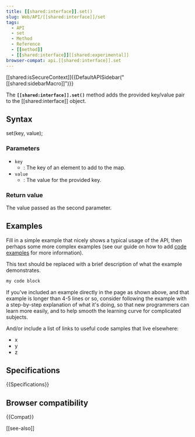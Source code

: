 ```yaml
---
title: [[shared:interface]].set()
slug: Web/API/[[shared:interface]]/set
tags:
  - API
  - set
  - Method
  - Reference
  - [[method]]
  - [[shared:interface]][[shared:experimental]]
browser-compat: api.[[shared:interface]].set
---
```

[[shared:isSecureContext]]{{DefaultAPISidebar("[[shared:sidebarMacro]]")}}

The **`[[shared:interface]].set()`** method adds the provided key/value pair to the [[shared:interface]] object.

## Syntax

set(key, value);

### Parameters

- `key`
  - : The key of an element to add to the map.
- `value`
  - : The value for the provided key.

### Return value

The value passed as the second parameter.

## Examples

Fill in a simple example that nicely shows a typical usage of the API, then perhaps some more complex examples (see our guide on how to add [code examples](/en-US/docs/MDN/Contribute/Structures/Code_examples) for more information).

This text should be replaced with a brief description of what the example demonstrates.

```js
my code block
```

If you've included an example directly in the page as shown above, and that example is longer than 4-5 lines or so, consider following the example with a step-by-step explanation of what it's doing, so that new programmers can learn more easily, and to help smooth the learning curve for complicated subjects.

And/or include a list of links to useful code samples that live elsewhere:

*   x
*   y
*   z

## Specifications

{{Specifications}}

## Browser compatibility

{{Compat}}

[[see-also]]